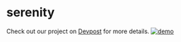 # serenity
Check out our project on [Devpost](https://devpost.com/software/serenity-q89x12) for more details.
[![demo](https://img.youtube.com/vi/d45iZIgTIn0/0.jpg)](https://youtu.be/d45iZIgTIn0)

